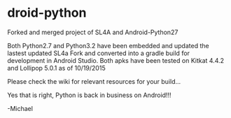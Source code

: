 # droid-python

Forked and merged project of SL4A and Android-Python27

Both Python2.7 and Python3.2 have been embedded and updated the lastest
updated SL4a Fork and converted into a gradle build for development in
Android Studio. Both apks have been tested on Kitkat 4.4.2 and Lollipop
5.0.1 as of 10/19/2015

Please check the wiki for relevant resources for your build...

Yes that is right, Python is back in business on Android!!!

-Michael
